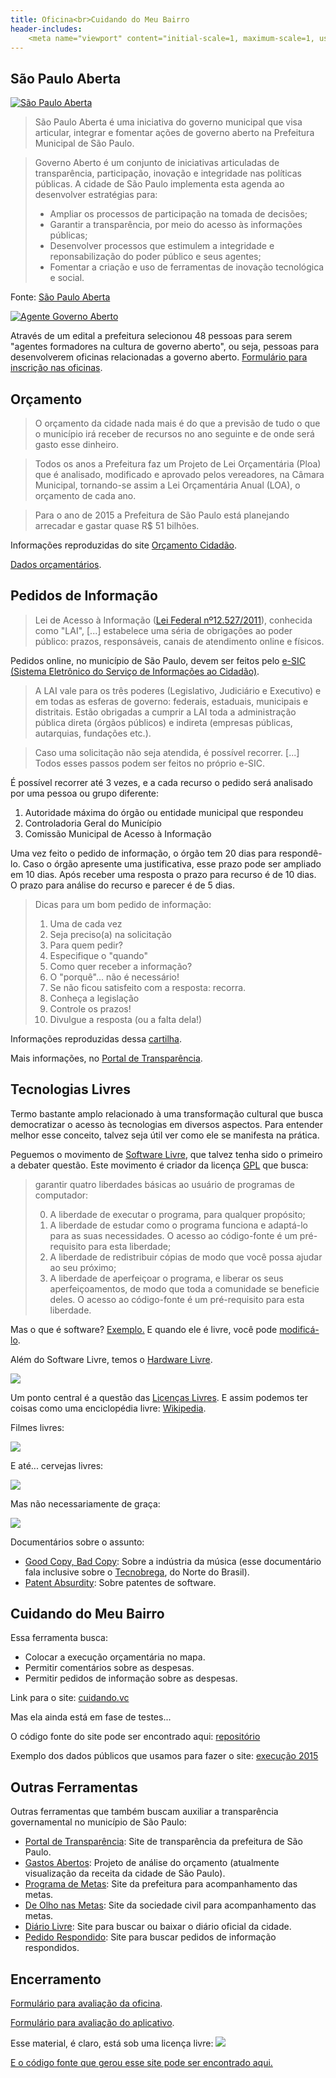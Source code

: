 ```yaml
---
title: Oficina<br>Cuidando do Meu Bairro
header-includes:
    <meta name="viewport" content="initial-scale=1, maximum-scale=1, user-scalable=no">
---
```



## São Paulo Aberta

[![](imgs/spaberta.jpg "São Paulo Aberta")](http://saopauloaberta.prefeitura.sp.gov.br)

> São Paulo Aberta é uma iniciativa do governo municipal que visa articular, integrar e fomentar ações de governo aberto na Prefeitura Municipal de São Paulo.

> Governo Aberto é um conjunto de iniciativas articuladas de transparência, participação, inovação e integridade nas políticas públicas.  A cidade de São Paulo implementa esta agenda ao desenvolver estratégias para:
>
> - Ampliar os processos de participação na tomada de decisões;
> - Garantir a transparência, por meio do acesso às informações públicas;
> - Desenvolver processos que estimulem a integridade e reponsabilização do poder público e seus agentes;
> - Fomentar a criação e uso de ferramentas de inovação tecnológica e social.

Fonte: [São Paulo Aberta](http://saopauloaberta.prefeitura.sp.gov.br/index.php/institucional)


[![](imgs/agente.png "Agente Governo Aberto")](http://saopauloaberta.prefeitura.sp.gov.br/index.php/tag/agente-de-governo-aberto)

Através de um edital a prefeitura selecionou 48 pessoas para serem "agentes formadores na cultura de governo aberto", ou seja, pessoas para desenvolverem oficinas relacionadas a governo aberto.
[Formulário para inscrição nas oficinas](https://docs.google.com/forms/d/1ls3HTTN-2VA24noPghfH2wBAtIAsdB-IGahoFkIj13s/viewform).



## Orçamento


> O orçamento da cidade nada mais é do que a previsão de tudo o que o município irá receber de recursos no ano seguinte e de onde será gasto esse dinheiro.

> Todos os anos a Prefeitura faz um Projeto de Lei Orçamentária (Ploa) que é analisado, modificado e aprovado pelos vereadores, na Câmara Municipal, tornando-se assim a Lei Orçamentária Anual (LOA), o orçamento de cada ano.

> Para o ano de 2015 a Prefeitura de São Paulo está planejando arrecadar e gastar quase R$ 51 bilhões. 

Informações reproduzidas do site [Orçamento Cidadão](http://planejasampa.prefeitura.sp.gov.br/orcamento-cidadao).

[Dados orçamentários](http://orcamento.prefeitura.sp.gov.br).



## Pedidos de Informação

> Lei de Acesso à Informação ([Lei Federal nº12.527/2011](http://www.planalto.gov.br/ccivil_03/_ato2011-2014/2011/lei/l12527.htm)), conhecida como "LAI", [...] estabelece uma séria de obrigações ao poder público: prazos, responsáveis, canais de atendimento online e físicos.

Pedidos online, no município de São Paulo, devem ser feitos pelo [e-SIC (Sistema Eletrônico do Serviço de Informações ao Cidadão)](http://esic.prefeitura.sp.gov.br).

> A LAI vale para os três poderes (Legislativo, Judiciário e Executivo) e em todas as esferas de governo: federais, estaduais, municipais e distritais.
> Estão obrigadas a cumprir a LAI toda a administração pública direta (órgãos públicos) e indireta (empresas públicas, autarquias, fundações etc.).

> Caso uma solicitação não seja atendida, é possível recorrer. [...] Todos esses passos podem ser feitos no próprio e-SIC.

É possível recorrer até 3 vezes, e a cada recurso o pedido será analisado por uma pessoa ou grupo diferente:

1. Autoridade máxima do órgão ou entidade municipal que respondeu
2. Controladoria Geral do Município
3. Comissão Municipal de Acesso à Informação

Uma vez feito o pedido de informação, o órgão tem 20 dias para respondê-lo.
Caso o órgão apresente uma justificativa, esse prazo pode ser ampliado em 10 dias.
Após receber uma resposta o prazo para recurso é de 10 dias.
O prazo para análise do recurso e parecer é de 5 dias.

> Dicas para um bom pedido de informação:
> 
> 1. Uma de cada vez
> 2. Seja preciso(a) na solicitação
> 3. Para quem pedir?
> 4. Especifique o "quando"
> 5. Como quer receber a informação?
> 6. O "porquê"... não é necessário!
> 7. Se não ficou satisfeito com a resposta: recorra.
> 8. Conheça a legislação
> 9. Controle os prazos!
> 10. Divulgue a resposta (ou a falta dela!)

Informações reproduzidas dessa [cartilha](http://cafehacker.prefeitura.sp.gov.br/wp-content/uploads/2014/09/cartilha_acessoainfosp.pdf).

Mais informações, no [Portal de Transparência](http://transparencia.prefeitura.sp.gov.br/acesso-a-informacao).


## Tecnologias Livres

Termo bastante amplo relacionado à uma transformação cultural que busca democratizar o acesso às tecnologias em diversos aspectos.
Para entender melhor esse conceito, talvez seja útil ver como ele se manifesta na prática.

Peguemos o movimento de [Software Livre](https://pt.wikipedia.org/wiki/Software_livre), que talvez tenha sido o primeiro a debater questão. Este movimento é criador da licença [GPL](https://pt.wikipedia.org/wiki/GNU_General_Public_License) que busca:

> garantir quatro liberdades básicas ao usuário de programas de computador:
>
> 0. A liberdade de executar o programa, para qualquer propósito;
> 1. A liberdade de estudar como o programa funciona e adaptá-lo para as suas necessidades. O acesso ao código-fonte é um pré-requisito para esta liberdade;
> 2. A liberdade de redistribuir cópias de modo que você possa ajudar ao seu próximo;
> 3. A liberdade de aperfeiçoar o programa, e liberar os seus aperfeiçoamentos, de modo que toda a comunidade se beneficie deles. O acesso ao código-fonte é um pré-requisito para esta liberdade.

Mas o que é software? [Exemplo.](exemplo.html)
E quando ele é livre, você pode [modificá-lo](http://plnkr.co/edit/kENtfEQYmyBKBzr0sQt3?p=preview).

Além do Software Livre, temos o [Hardware Livre](https://pt.wikipedia.org/wiki/Hardware_livre).

[![](imgs/beagle.jpg)](https://pt.wikipedia.org/wiki/Beagleboard)

Um ponto central é a questão das [Licenças Livres](https://pt.wikipedia.org/wiki/Licen%C3%A7a_livre).
E assim podemos ter coisas como uma enciclopédia livre: [Wikipedia](https://pt.wikipedia.org).

Filmes livres:

[![](imgs/sintel.png)](https://durian.blender.org/download/)

E até... cervejas livres:

[![](imgs/freebeer.jpg)](http://freebeer.org)

Mas não necessariamente de graça:

[![](imgs/asinfreedom.jpg)](http://freebeer.org)

Documentários sobre o assunto:

- [Good Copy, Bad Copy](https://www.youtube.com/watch?v=rJCBY_JerRk): Sobre a indústria da música (esse documentário fala inclusive sobre o [Tecnobrega](https://pt.wikipedia.org/wiki/Tecnobrega), do Norte do Brasil).
- [Patent Absurdity](https://vimeo.com/44111416): Sobre patentes de software.


## Cuidando do Meu Bairro

Essa ferramenta busca:

- Colocar a execução orçamentária no mapa.
- Permitir comentários sobre as despesas.
- Permitir pedidos de informação sobre as despesas.

Link para o site: [cuidando.vc](https://cuidando.vc)

Mas ela ainda está em fase de testes...

O código fonte do site pode ser encontrado aqui: [repositório](https://github.com/okfn-brasil/cuidando2)

Exemplo dos dados públicos que usamos para fazer o site: [execução 2015](http://orcamento.prefeitura.sp.gov.br/orcamento/uploads/2015/basedadosexecucao2015.ods)

## Outras Ferramentas

Outras ferramentas que também buscam auxiliar a transparência governamental no município de São Paulo:

- [Portal de Transparência](http://transparencia.prefeitura.sp.gov.br): Site de transparência da prefeitura de São Paulo.
- [Gastos Abertos](http://gastosabertos.org): Projeto de análise do orçamento (atualmente visualização da receita da cidade de São Paulo).
- [Programa de Metas](http://planejasampa.prefeitura.sp.gov.br/metas): Site da prefeitura para acompanhamento das metas.
- [De Olho nas Metas](http://deolhonasmetas.org.br): Site da sociedade civil para acompanhamento das metas.
- [Diário Livre](http://devcolab.each.usp.br/do): Site para buscar ou baixar o diário oficial da cidade.
- [Pedido Respondido](http://pedidorespondido.info): Site para buscar pedidos de informação respondidos.


## Encerramento

[Formulário para avaliação da oficina](https://docs.google.com/forms/d/1nWXqAWhNJrhfxZuziJSBB6cLMKOJNBnuIS7Y-EReCnk/viewform).

[Formulário para avaliação do aplicativo](http://devcolab.each.usp.br/limesurvey/index.php/survey/index/sid/639389/newtest/Y/lang/pt-BR).

Esse material, é claro, está sob uma licença livre:
[![](https://i.creativecommons.org/l/by-sa/4.0/88x31.png)](https://creativecommons.org/licenses/by-sa/4.0/deed.pt_BR)

[E o código fonte que gerou esse site pode ser encontrado aqui.](https://github.com/andresmrm/oficina-cuidando)
